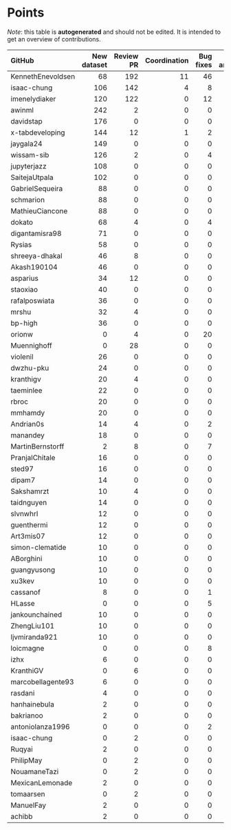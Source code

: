 # Points

_Note_: this table is **autogenerated** and should not be edited. It is intended to get an overview of contributions.

 | GitHub            |   New dataset |   Review PR |   Coordination |   Bug fixes |   Dataset annotations |   Running Models |   Paper writing |   New task |   Total |
|:------------------|--------------:|------------:|---------------:|------------:|----------------------:|-----------------:|----------------:|-----------:|--------:|
| KennethEnevoldsen |            68 |         192 |             11 |          46 |                     9 |                0 |               0 |          0 |     326 |
| isaac-chung       |           106 |         142 |              4 |           8 |                     0 |                0 |               4 |          0 |     264 |
| imenelydiaker     |           120 |         122 |              0 |          12 |                     0 |                0 |               0 |          0 |     254 |
| awinml            |           242 |           2 |              0 |           0 |                     0 |                0 |               0 |          0 |     244 |
| davidstap         |           176 |           0 |              0 |           0 |                     0 |                0 |               0 |          0 |     176 |
| x-tabdeveloping   |           144 |          12 |              1 |           2 |                     0 |                0 |               0 |         12 |     171 |
| jaygala24         |           149 |           0 |              0 |           0 |                     0 |                0 |               0 |          0 |     149 |
| wissam-sib        |           126 |           2 |              0 |           4 |                     0 |                0 |               0 |          0 |     132 |
| jupyterjazz       |           108 |           0 |              0 |           0 |                     0 |                0 |               0 |          0 |     108 |
| SaitejaUtpala     |           102 |           0 |              0 |           0 |                     0 |                0 |               0 |          0 |     102 |
| GabrielSequeira   |            88 |           0 |              0 |           0 |                     0 |                0 |               0 |          0 |      88 |
| schmarion         |            88 |           0 |              0 |           0 |                     0 |                0 |               0 |          0 |      88 |
| MathieuCiancone   |            88 |           0 |              0 |           0 |                     0 |                0 |               0 |          0 |      88 |
| dokato            |            68 |           4 |              0 |           4 |                     0 |                0 |               0 |          0 |      76 |
| digantamisra98    |            71 |           0 |              0 |           0 |                     0 |                0 |               0 |          0 |      71 |
| Rysias            |            58 |           0 |              0 |           0 |                     0 |                0 |               0 |          0 |      58 |
| shreeya-dhakal    |            46 |           8 |              0 |           0 |                     0 |                0 |               0 |          0 |      54 |
| Akash190104       |            46 |           0 |              0 |           0 |                     0 |                0 |               0 |          0 |      46 |
| asparius          |            34 |          12 |              0 |           0 |                     0 |                0 |               0 |          0 |      46 |
| staoxiao          |            40 |           0 |              0 |           0 |                     0 |                0 |               0 |          0 |      40 |
| rafalposwiata     |            36 |           0 |              0 |           0 |                     0 |                0 |               0 |          0 |      36 |
| mrshu             |            32 |           4 |              0 |           0 |                     0 |                0 |               0 |          0 |      36 |
| bp-high           |            36 |           0 |              0 |           0 |                     0 |                0 |               0 |          0 |      36 |
| orionw            |             0 |           4 |              0 |          20 |                     0 |                0 |               0 |         10 |      34 |
| Muennighoff       |             0 |          28 |              0 |           0 |                     0 |                0 |               0 |          0 |      28 |
| violenil          |            26 |           0 |              0 |           0 |                     0 |                0 |               0 |          0 |      26 |
| dwzhu-pku         |            24 |           0 |              0 |           0 |                     0 |                0 |               0 |          0 |      24 |
| kranthigv         |            20 |           4 |              0 |           0 |                     0 |                0 |               0 |          0 |      24 |
| taeminlee         |            22 |           0 |              0 |           0 |                     0 |                0 |               0 |          0 |      22 |
| rbroc             |            20 |           0 |              0 |           0 |                     0 |                0 |               0 |          0 |      20 |
| mmhamdy           |            20 |           0 |              0 |           0 |                     0 |                0 |               0 |          0 |      20 |
| Andrian0s         |            14 |           4 |              0 |           2 |                     0 |                0 |               0 |          0 |      20 |
| manandey          |            18 |           0 |              0 |           0 |                     0 |                0 |               0 |          0 |      18 |
| MartinBernstorff  |             2 |           8 |              0 |           7 |                     0 |                0 |               0 |          0 |      17 |
| PranjalChitale    |            16 |           0 |              0 |           0 |                     0 |                0 |               0 |          0 |      16 |
| sted97            |            16 |           0 |              0 |           0 |                     0 |                0 |               0 |          0 |      16 |
| dipam7            |            14 |           0 |              0 |           0 |                     0 |                0 |               0 |          0 |      14 |
| Sakshamrzt        |            10 |           4 |              0 |           0 |                     0 |                0 |               0 |          0 |      14 |
| taidnguyen        |            14 |           0 |              0 |           0 |                     0 |                0 |               0 |          0 |      14 |
| slvnwhrl          |            12 |           0 |              0 |           0 |                     0 |                0 |               0 |          0 |      12 |
| guenthermi        |            12 |           0 |              0 |           0 |                     0 |                0 |               0 |          0 |      12 |
| Art3mis07         |            12 |           0 |              0 |           0 |                     0 |                0 |               0 |          0 |      12 |
| simon-clematide   |            10 |           0 |              0 |           0 |                     0 |                0 |               0 |          0 |      10 |
| ABorghini         |            10 |           0 |              0 |           0 |                     0 |                0 |               0 |          0 |      10 |
| guangyusong       |            10 |           0 |              0 |           0 |                     0 |                0 |               0 |          0 |      10 |
| xu3kev            |            10 |           0 |              0 |           0 |                     0 |                0 |               0 |          0 |      10 |
| cassanof          |             8 |           0 |              0 |           1 |                     0 |                1 |               0 |          0 |      10 |
| HLasse            |             0 |           0 |              0 |           5 |                     5 |                0 |               0 |          0 |      10 |
| jankounchained    |            10 |           0 |              0 |           0 |                     0 |                0 |               0 |          0 |      10 |
| ZhengLiu101       |            10 |           0 |              0 |           0 |                     0 |                0 |               0 |          0 |      10 |
| ljvmiranda921     |            10 |           0 |              0 |           0 |                     0 |                0 |               0 |          0 |      10 |
| loicmagne         |             0 |           0 |              0 |           8 |                     0 |                0 |               0 |          0 |       8 |
| izhx              |             6 |           0 |              0 |           0 |                     0 |                0 |               0 |          0 |       6 |
| KranthiGV         |             0 |           6 |              0 |           0 |                     0 |                0 |               0 |          0 |       6 |
| marcobellagente93 |             6 |           0 |              0 |           0 |                     0 |                0 |               0 |          0 |       6 |
| rasdani           |             4 |           0 |              0 |           0 |                     0 |                0 |               0 |          0 |       4 |
| hanhainebula      |             2 |           0 |              0 |           0 |                     0 |                0 |               0 |          0 |       2 |
| bakrianoo         |             2 |           0 |              0 |           0 |                     0 |                0 |               0 |          0 |       2 |
| antoniolanza1996  |             0 |           0 |              0 |           2 |                     0 |                0 |               0 |          0 |       2 |
| isaac-chung       |             0 |           2 |              0 |           0 |                     0 |                0 |               0 |          0 |       2 |
| Ruqyai            |             2 |           0 |              0 |           0 |                     0 |                0 |               0 |          0 |       2 |
| PhilipMay         |             0 |           2 |              0 |           0 |                     0 |                0 |               0 |          0 |       2 |
| NouamaneTazi      |             0 |           2 |              0 |           0 |                     0 |                0 |               0 |          0 |       2 |
| MexicanLemonade   |             2 |           0 |              0 |           0 |                     0 |                0 |               0 |          0 |       2 |
| tomaarsen         |             0 |           2 |              0 |           0 |                     0 |                0 |               0 |          0 |       2 |
| ManuelFay         |             2 |           0 |              0 |           0 |                     0 |                0 |               0 |          0 |       2 |
| achibb            |             2 |           0 |              0 |           0 |                     0 |                0 |               0 |          0 |       2 |